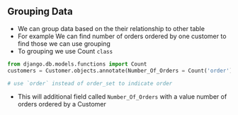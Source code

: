 ## Grouping Data

- We can group data based on the their relationship to other table
- For example We can find number of orders ordered by one customer to find those we can use grouping
- To grouping we use Count `class`

```python
from django.db.models.functions import Count
customers = Customer.objects.annotate(Number_Of_Orders = Count('order') )

# use `order` instead of order_set to indicate order
```

- This will additional field called `Number_Of_Orders` with a value number of orders ordered by a Customer